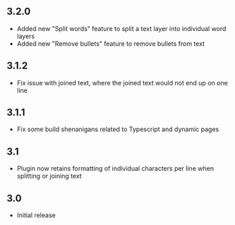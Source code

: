 ## 3.2.0

* Added new "Split words" feature to split a text layer into individual word layers
* Added new "Remove bullets" feature to remove bullets from text

## 3.1.2

* Fix issue with joined text, where the joined text would not end up on one line

## 3.1.1

* Fix some build shenanigans related to Typescript and dynamic pages

## 3.1

* Plugin now retains formatting of individual characters per line when splitting or joining text

## 3.0

* Initial release